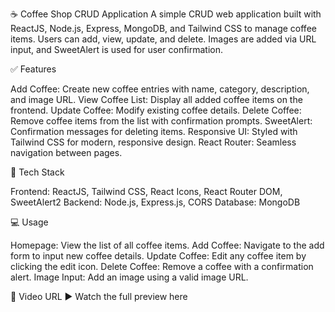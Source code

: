 ☕ Coffee Shop CRUD Application
A simple CRUD web application built with ReactJS, Node.js, Express, MongoDB, and Tailwind CSS to manage coffee items. Users can add, view, update, and delete. Images are added via URL input, and SweetAlert is used for user confirmation.


✅ Features

Add Coffee: Create new coffee entries with name, category, description, and image URL.
View Coffee List: Display all added coffee items on the frontend.
Update Coffee: Modify existing coffee details.
Delete Coffee: Remove coffee items from the list with confirmation prompts.
SweetAlert: Confirmation messages for deleting items.
Responsive UI: Styled with Tailwind CSS for modern, responsive design.
React Router: Seamless navigation between pages.


🧰 Tech Stack

Frontend: ReactJS, Tailwind CSS, React Icons, React Router DOM, SweetAlert2
Backend: Node.js, Express.js, CORS
Database: MongoDB



💻 Usage

Homepage: View the list of all coffee items.
Add Coffee: Navigate to the add form to input new coffee details.
Update Coffee: Edit any coffee item by clicking the edit icon.
Delete Coffee: Remove a coffee with a confirmation alert.
Image Input: Add an image using a valid image URL.


🎥 Video URL
▶️ Watch the full preview here


